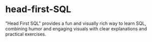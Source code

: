 # head-first-SQL
"Head First SQL" provides a fun and visually rich way to learn SQL, combining humor and engaging visuals with clear explanations and practical exercises.
